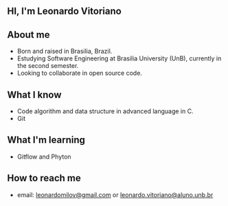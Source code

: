 ## HI, I'm Leonardo Vitoriano

## About me

- Born and raised in Brasilia, Brazil.
- Estudying Software Engineering at Brasilia University (UnB), currently in the second semester.
- Looking to collaborate in open source code.

## What I know

- Code algorithm and data structure in advanced language in C.
- Git 

## What I'm learning

- Gitflow and Phyton

## How to reach me

- email: leonardomilov@gmail.com or leonardo.vitoriano@aluno.unb.br
